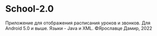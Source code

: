 # School-2.0

Приложение для отображения расписания уроков и звонков. Для Android 5.0 и выше. Языки - Java и XML. ©Ярославце Дамир, 2022
